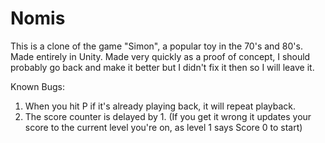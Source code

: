 # Nomis
This is a clone of the game "Simon", a popular toy in the 70's and 80's. Made entirely in Unity.
Made very quickly as a proof of concept, I should probably go back and make it better but I didn't fix it then so I will leave it.

Known Bugs:
  1. When you hit P if it's already playing back, it will repeat playback.
  2. The score counter is delayed by 1. 
      (If you get it wrong it updates your score to the current level you're on, as level 1 says Score 0 to start)
